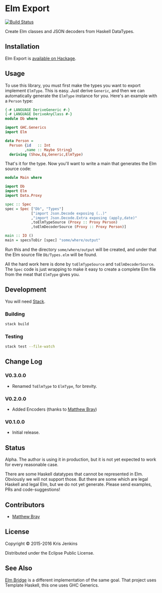 # Elm Export

[![Build Status](https://travis-ci.org/krisajenkins/elm-export.svg)](https://travis-ci.org/krisajenkins/elm-export)

Create Elm classes and JSON decoders from Haskell DataTypes.

## Installation

Elm Export is [available on Hackage](http://hackage.haskell.org/package/elm-export).

## Usage

To use this library, you must first make the types you want to export
implement `ElmType`. This is easy. Just derive `Generic`, and then
we can automatically generate the `ElmType` instance for you. Here's
an example with a `Person` type:

```haskell
{-# LANGUAGE DeriveGeneric #-}
{-# LANGUAGE DeriveAnyClass #-}
module Db where

import GHC.Generics
import Elm

data Person =
  Person {id   :: Int
         ,name :: Maybe String}
  deriving (Show,Eq,Generic,ElmType)
```

That's it for the type. Now you'll want to write a main that generates
the Elm source code:

```haskell
module Main where

import Db
import Elm
import Data.Proxy

spec :: Spec
spec = Spec ["Db", "Types"]
            ["import Json.Decode exposing (..)"
            ,"import Json.Decode.Extra exposing (apply,date)"
            ,toElmTypeSource (Proxy :: Proxy Person)
            ,toElmDecoderSource (Proxy :: Proxy Person)]

main :: IO ()
main = specsToDir [spec] "some/where/output"
```

Run this and the directory `some/where/output` will be created, and
under that the Elm source file `Db/Types.elm` will be found.

All the hard work here is done by `toElmTypeSource` and
`toElmDecoderSource`. The `Spec` code is just wrapping to make it easy
to create a complete Elm file from the meat that `ElmType` gives
you.

## Development

You will need [Stack](https://github.com/commercialhaskell/stack).

### Building

```sh
stack build
```

### Testing

```sh
stack test --file-watch
```

## Change Log

### V0.3.0.0
* Renamed `ToElmType` to `ElmType`, for brevity.

### V0.2.0.0
* Added Encoders (thanks to [Matthew Bray](https://github.com/mattjbray))

### V0.1.0.0
* Initial release.

## Status

Alpha. The author is using it in production, but it is not yet
expected to work for every reasonable case.

There are some Haskell datatypes that cannot be represented in
Elm. Obviously we will not support those. But there are some which are
legal Haskell and legal Elm, but we do not yet generate. Please send
examples, PRs and code-suggestions!

## Contributors

* [Matthew Bray](https://github.com/mattjbray)

## License

Copyright © 2015-2016 Kris Jenkins

Distributed under the Eclipse Public License.

## See Also

[Elm Bridge](https://hackage.haskell.org/package/elm-bridge) is a
different implementation of the same goal. That project uses Template
Haskell, this one uses GHC Generics.
